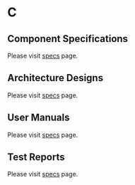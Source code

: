 # C

## Component Specifications

Please visit [specs](./specs/) page.

## Architecture Designs

Please visit [specs](./designs/) page.

## User Manuals

Please visit [specs](./manuals/) page.

## Test Reports

Please visit [specs](./reports/) page.

